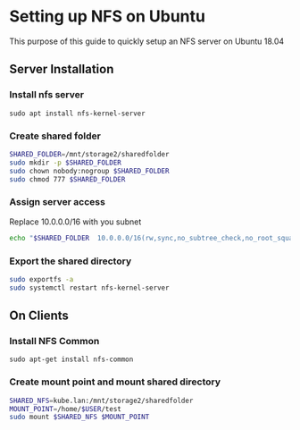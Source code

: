# Setting up NFS on Ubuntu

This purpose of this guide to quickly setup an NFS server on Ubuntu 18.04

## Server Installation

### Install nfs server

`sudo apt install nfs-kernel-server`

### Create shared folder

```bash
SHARED_FOLDER=/mnt/storage2/sharedfolder
sudo mkdir -p $SHARED_FOLDER
sudo chown nobody:nogroup $SHARED_FOLDER
sudo chmod 777 $SHARED_FOLDER
```

### Assign server access

Replace 10.0.0.0/16 with you subnet

```bash
echo "$SHARED_FOLDER  10.0.0.0/16(rw,sync,no_subtree_check,no_root_squash)" | sudo tee -a /etc/exports > /dev/null
```

### Export the shared directory

```bash
sudo exportfs -a
sudo systemctl restart nfs-kernel-server
```

## On Clients

### Install NFS Common

`sudo apt-get install nfs-common`

### Create mount point and mount shared directory

```bash
SHARED_NFS=kube.lan:/mnt/storage2/sharedfolder
MOUNT_POINT=/home/$USER/test
sudo mount $SHARED_NFS $MOUNT_POINT
```

